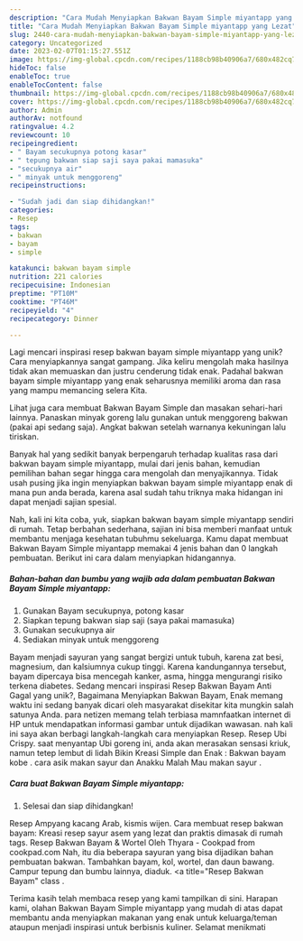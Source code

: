 ```yaml
---
description: "Cara Mudah Menyiapkan Bakwan Bayam Simple miyantapp yang Lezat"
title: "Cara Mudah Menyiapkan Bakwan Bayam Simple miyantapp yang Lezat"
slug: 2440-cara-mudah-menyiapkan-bakwan-bayam-simple-miyantapp-yang-lezat
category: Uncategorized
date: 2023-02-07T01:15:27.551Z
image: https://img-global.cpcdn.com/recipes/1188cb98b40906a7/680x482cq70/bakwan-bayam-simple-miyantapp-foto-resep-utama.jpg
hideToc: false
enableToc: true
enableTocContent: false
thumbnail: https://img-global.cpcdn.com/recipes/1188cb98b40906a7/680x482cq70/bakwan-bayam-simple-miyantapp-foto-resep-utama.jpg
cover: https://img-global.cpcdn.com/recipes/1188cb98b40906a7/680x482cq70/bakwan-bayam-simple-miyantapp-foto-resep-utama.jpg
author: Admin
authorAv: notfound
ratingvalue: 4.2
reviewcount: 10
recipeingredient:
- " Bayam secukupnya potong kasar"
- " tepung bakwan siap saji saya pakai mamasuka"
- "secukupnya air"
- " minyak untuk menggoreng"
recipeinstructions:

- "Sudah jadi dan siap dihidangkan!"
categories:
- Resep
tags:
- bakwan
- bayam
- simple

katakunci: bakwan bayam simple 
nutrition: 221 calories
recipecuisine: Indonesian
preptime: "PT10M"
cooktime: "PT46M"
recipeyield: "4"
recipecategory: Dinner

---
```





Lagi mencari inspirasi resep bakwan bayam simple miyantapp yang unik? Cara menyiapkannya sangat gampang. Jika keliru mengolah maka hasilnya tidak akan memuaskan dan justru cenderung tidak enak. Padahal bakwan bayam simple miyantapp yang enak seharusnya memiliki aroma dan rasa yang mampu memancing selera Kita.





Lihat juga cara membuat Bakwan Bayam Simple dan masakan sehari-hari lainnya. Panaskan minyak goreng lalu gunakan untuk menggoreng bakwan (pakai api sedang saja). Angkat bakwan setelah warnanya kekuningan lalu tiriskan.

Banyak hal yang sedikit banyak berpengaruh terhadap kualitas rasa dari bakwan bayam simple miyantapp, mulai dari jenis bahan, kemudian pemilihan bahan segar hingga cara mengolah dan menyajikannya. Tidak usah pusing jika ingin menyiapkan bakwan bayam simple miyantapp enak di mana pun anda berada, karena asal sudah tahu triknya maka hidangan ini dapat menjadi sajian spesial.






Nah, kali ini kita coba, yuk, siapkan bakwan bayam simple miyantapp sendiri di rumah. Tetap berbahan sederhana, sajian ini bisa memberi manfaat untuk membantu menjaga kesehatan tubuhmu sekeluarga. Kamu dapat membuat Bakwan Bayam Simple miyantapp memakai 4 jenis bahan dan 0 langkah pembuatan. Berikut ini cara dalam menyiapkan hidangannya.

<!--inarticleads1-->

##### Bahan-bahan dan bumbu yang wajib ada dalam pembuatan Bakwan Bayam Simple miyantapp:

1. Gunakan  Bayam secukupnya, potong kasar
1. Siapkan  tepung bakwan siap saji (saya pakai mamasuka)
1. Gunakan secukupnya air
1. Sediakan  minyak untuk menggoreng


Bayam menjadi sayuran yang sangat bergizi untuk tubuh, karena zat besi, magnesium, dan kalsiumnya cukup tinggi. Karena kandungannya tersebut, bayam dipercaya bisa mencegah kanker, asma, hingga mengurangi risiko terkena diabetes. Sedang mencari inspirasi Resep Bakwan Bayam Anti Gagal yang unik?, Bagaimana Menyiapkan Bakwan Bayam, Enak memang waktu ini sedang banyak dicari oleh masyarakat disekitar kita mungkin salah satunya Anda. para netizen memang telah terbiasa mamnfaatkan internet di HP untuk mendapatkan informasi gambar untuk dijadikan wawasan. nah kali ini saya akan berbagi langkah-langkah cara menyiapkan Resep. Resep Ubi Crispy. saat menyantap Ubi goreng ini, anda akan merasakan sensasi kriuk, namun tetep lembut di lidah Bikin Kreasi Simple dan Enak : Bakwan bayam kobe . cara asik makan sayur dan Anakku Malah Mau makan sayur . 

<!--inarticleads2-->

##### Cara buat Bakwan Bayam Simple miyantapp:


1. Selesai dan siap dihidangkan!

Resep Ampyang kacang Arab, kismis wijen. Cara membuat resep bakwan bayam: Kreasi resep sayur asem yang lezat dan praktis dimasak di rumah tags. Resep Bakwan Bayam &amp; Wortel Oleh Thyara - Cookpad from cookpad.com Nah, itu dia beberapa sayuran yang bisa dijadikan bahan pembuatan bakwan. Tambahkan bayam, kol, wortel, dan daun bawang. Campur tepung dan bumbu lainnya, diaduk. &lt;a title=&#34;Resep Bakwan Bayam&#34; class . 

Terima kasih telah membaca resep yang kami tampilkan di sini. Harapan kami, olahan Bakwan Bayam Simple miyantapp yang mudah di atas dapat membantu anda menyiapkan makanan yang enak untuk keluarga/teman ataupun menjadi inspirasi untuk berbisnis kuliner. Selamat menikmati

